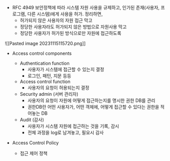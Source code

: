 - RFC 4949
보안정책에 따라 시스템 자원 사용을 규제하고,
인가된 존재(사용자, 프로그램, 다른 시스템)에게 사용을 허가. 정리하면,
	- 허가되지 않은 사용자의 자원 접근 막고
	- 정당한 사용자라도 허가되지 않은 방법으로 자원사용 막고
	- 정당한 사용자가 허가된 방식으로만 자원에 접근하도록

![[Pasted image 20231115115720.png]]

- Access control components 
	- Authentication function
		- 사용자가 시스템에 접근할 수 있는지 결정
		- 로그인, 패턴, 지문 등등
	- Access control function
		- 사용자의 요청이 허용되는지 결정
	- Security admin (서버 관리자)
		- 사용자의 요청이 자원에 어떻게 접근하는지를 명시한 권한 DB를 관리
		- 권한DB란 어떤 사용자가, 어떤 객체에, 어떻게 접근할 수 있다는 권한을 적어놓는 DB
	- Audit (감사)
		- 사용자가 시스템 자원에 접근하는 것을 기록, 감시
		- 전체 과정을 log로 남겨놓고, 필요시 감사

- Access Control Policy
	- 접근 제어 정책
